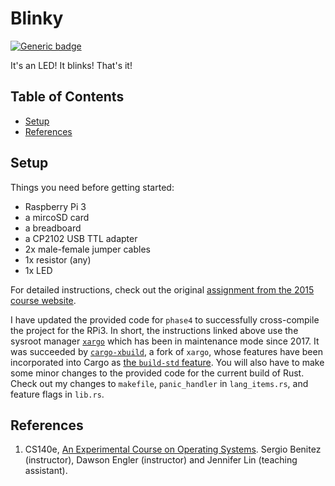 # Blinky

[![Generic badge](https://img.shields.io/badge/Status-Completed-green)](https://shields.io/)

It's an LED! It blinks! That's it!

## Table of Contents
* [Setup](#setup)
* [References](#references)

## Setup

Things you need before getting started:
* Raspberry Pi 3
* a mircoSD card
* a breadboard
* a CP2102 USB TTL adapter
* 2x male-female jumper cables
* 1x resistor (any)
* 1x LED

For detailed instructions, check out the original [assignment from the 2015 course website](https://cs140e.sergio.bz/assignments/0-blinky/).

I have updated the provided code for ```phase4``` to successfully cross-compile the project for the RPi3. In short, the instructions linked above use the sysroot manager
[```xargo```](https://github.com/japaric/xargo) which has been in maintenance mode since 2017.
It was succeeded by [```cargo-xbuild```](https://github.com/rust-osdev/cargo-xbuild), a fork of
```xargo```, whose features have been incorporated into Cargo as
[the ```build-std``` feature](https://doc.rust-lang.org/nightly/cargo/reference/unstable.html#build-std). You will also have to make some minor changes 
to the provided code for the current build of Rust. Check out my changes to ```makefile```, ```panic_handler``` in ```lang_items.rs```,
and feature flags in ```lib.rs```.

## References

1. CS140e, [An Experimental Course on Operating Systems](https://cs140e.sergio.bz/). Sergio Benitez (instructor), Dawson Engler (instructor) and Jennifer Lin (teaching assistant).